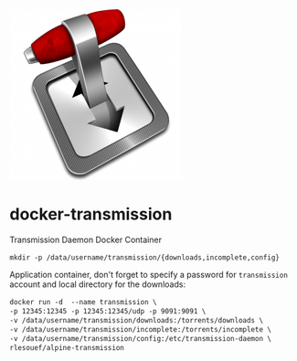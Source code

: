 [![logo](https://raw.githubusercontent.com/dperson/transmission/master/logo.png)](https://www.transmissionbt.com/)

docker-transmission
===================

Transmission Daemon Docker Container

```
mkdir -p /data/username/transmission/{downloads,incomplete,config}
```
Application container, don't forget to specify a password for `transmission` account and local directory for the downloads:

```
docker run -d  --name transmission \
-p 12345:12345 -p 12345:12345/udp -p 9091:9091 \
-v /data/username/transmission/downloads:/torrents/downloads \
-v /data/username/transmission/incomplete:/torrents/incomplete \
-v /data/username/transmission/config:/etc/transmission-daemon \
rlesouef/alpine-transmission

```
